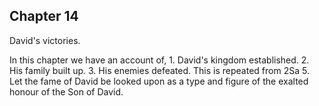 ## Chapter 14

David's victories.

In this chapter we have an account of, 1. David's kingdom established. 2. His family built up. 3. His enemies defeated. This is repeated from 2Sa 5. Let the fame of David be looked upon as a type and figure of the exalted honour of the Son of David.


